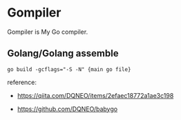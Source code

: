 # Gompiler

Gompiler is My Go compiler.

## Golang/Golang assemble
`go build -gcflags="-S -N" {main go file}`

reference:

- https://qiita.com/DQNEO/items/2efaec18772a1ae3c198

- https://github.com/DQNEO/babygo